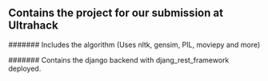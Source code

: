 ## Contains the project for our submission at Ultrahack

####### Includes the algorithm (Uses nltk, gensim, PIL, moviepy and more)

####### Contains the django backend with djang_rest_framework deployed.